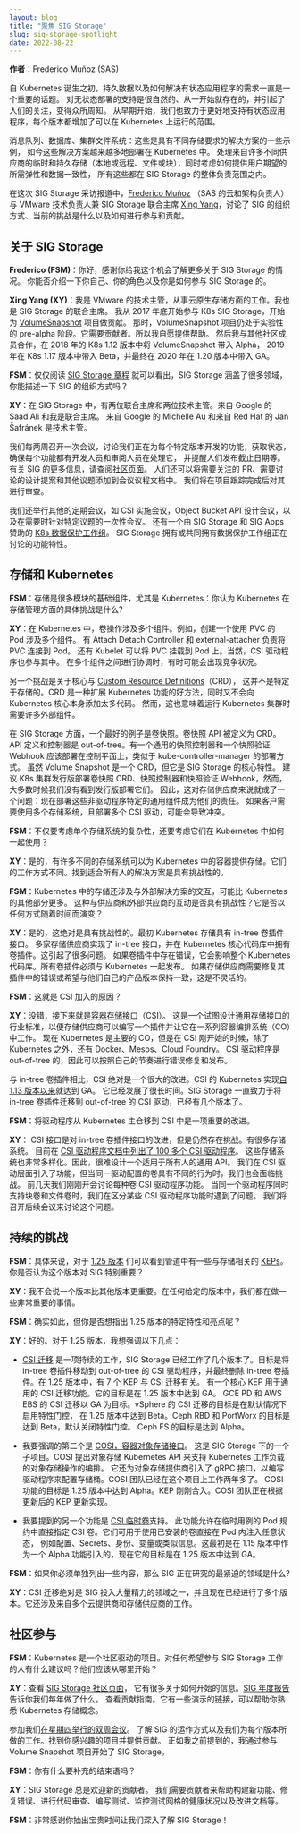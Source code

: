 ```yaml
---
layout: blog
title: "聚焦 SIG Storage"
slug: sig-storage-spotlight
date: 2022-08-22
---
```


**作者**：Frederico Muñoz (SAS)

自 Kubernetes 诞生之初，持久数据以及如何解决有状态应用程序的需求一直是一个重要的话题。
对无状态部署的支持是很自然的、从一开始就存在的，并引起了人们的关注，变得众所周知。
从早期开始，我们也致力于更好地支持有状态应用程序，每个版本都增加了可以在 Kubernetes 上运行的范围。

消息队列、数据库、集群文件系统：这些是具有不同存储要求的解决方案的一些示例，
如今这些解决方案越来越多地部署在 Kubernetes 中。
处理来自许多不同供应商的临时和持久存储（本地或远程、文件或块），同时考虑如何提供用户期望的所需弹性和数据一致性，
所有这些都在 SIG Storage 的整体负责范围之内。

在这次 SIG Storage 采访报道中，[Frederico Muñoz](https://twitter.com/fredericomunoz)
（SAS 的云和架构负责人）与 VMware 技术负责人兼 SIG Storage 联合主席
[Xing Yang](https://twitter.com/2000xyang)，讨论了 SIG 的组织方式、当前的挑战是什么以及如何进行参与和贡献。

## 关于 SIG Storage

**Frederico (FSM)**：你好，感谢你给我这个机会了解更多关于 SIG Storage 的情况。
你能否介绍一下你自己、你的角色以及你是如何参与 SIG Storage 的。

**Xing Yang (XY)**：我是 VMware 的技术主管，从事云原生存储方面的工作。我也是 SIG Storage 的联合主席。
我从 2017 年底开始参与 K8s SIG Storage，开始为
[VolumeSnapshot](https://kubernetes.io/zh-cn/docs/concepts/storage/volume-snapshots/) 项目做贡献。
那时，VolumeSnapshot 项目仍处于实验性的 pre-alpha 阶段。它需要贡献者。所以我自愿提供帮助。
然后我与其他社区成员合作，在 2018 年的 K8s 1.12 版本中将 VolumeSnapshot 带入 Alpha，
2019 年在 K8s 1.17 版本中带入 Beta，并最终在 2020 年在 1.20 版本中带入 GA。

**FSM**：仅仅阅读 [SIG Storage 章程](https://github.com/kubernetes/community/blob/master/sig-storage/charter.md)
就可以看出，SIG Storage 涵盖了很多领域，你能描述一下 SIG 的组织方式吗？

**XY**：在 SIG Storage 中，有两位联合主席和两位技术主管。来自 Google 的 Saad Ali 和我是联合主席。
来自 Google 的 Michelle Au 和来自 Red Hat 的 Jan Šafránek 是技术主管。

我们每两周召开一次会议，讨论我们正在为每个特定版本开发的功能，获取状态，确保每个功能都有开发人员和审阅人员在处理它，
并提醒人们发布截止日期等。有关 SIG 的更多信息，请查阅[社区页面](https://github.com/kubernetes/community/tree/master/sig-storage)。
人们还可以将需要关注的 PR、需要讨论的设计提案和其他议题添加到会议议程文档中。
我们将在项目跟踪完成后对其进行审查。

我们还举行其他的定期会议，如 CSI 实施会议，Object Bucket API 设计会议，以及在需要时针对特定议题的一次性会议。
还有一个由 SIG Storage 和 SIG Apps 赞助的
[K8s 数据保护工作组](https://github.com/kubernetes/community/blob/master/wg-data-protection/README.md)。
SIG Storage 拥有或共同拥有数据保护工作组正在讨论的功能特性。

## 存储和 Kubernetes

**FSM**：存储是很多模块的基础组件，尤其是 Kubernetes：你认为 Kubernetes 在存储管理方面的具体挑战是什么?

**XY**：在 Kubernetes 中，卷操作涉及多个组件。例如，创建一个使用 PVC 的 Pod 涉及多个组件。
有 Attach Detach Controller 和 external-attacher 负责将 PVC 连接到 Pod。
还有 Kubelet 可以将 PVC 挂载到 Pod 上。当然，CSI 驱动程序也参与其中。
在多个组件之间进行协调时，有时可能会出现竞争状况。

另一个挑战是关于核心与 [Custom Resource Definitions](https://kubernetes.io/zh-cn/docs/concepts/extend-kubernetes/api-extension/custom-resources/)（CRD），
这并不是特定于存储的。CRD 是一种扩展 Kubernetes 功能的好方法，同时又不会向 Kubernetes 核心本身添加太多代码。
然而，这也意味着运行 Kubernetes 集群时需要许多外部组件。

在 SIG Storage 方面，一个最好的例子是卷快照。卷快照 API 被定义为 CRD。
API 定义和控制器是 out-of-tree。有一个通用的快照控制器和一个快照验证 Webhook
应该部署在控制平面上，类似于 kube-controller-manager 的部署方式。
虽然 Volume Snapshot 是一个 CRD，但它是 SIG Storage 的核心特性。
建议 K8s 集群发行版部署卷快照 CRD、快照控制器和快照验证 Webhook，然而，大多数时候我们没有看到发行版部署它们。
因此，这对存储供应商来说就成了一个问题：现在部署这些非驱动程序特定的通用组件成为他们的责任。
如果客户需要使用多个存储系统，且部署多个 CSI 驱动，可能会导致冲突。

**FSM**：不仅要考虑单个存储系统的复杂性，还要考虑它们在 Kubernetes 中如何一起使用？

**XY**：是的，有许多不同的存储系统可以为 Kubernetes 中的容器提供存储。它们的工作方式不同。找到适合所有人的解决方案是具有挑战性的。

**FSM**：Kubernetes 中的存储还涉及与外部解决方案的交互，可能比 Kubernetes 的其他部分更多。
这种与供应商和外部供应商的互动是否具有挑战性？它是否以任何方式随着时间而演变？

**XY**：是的，这绝对是具有挑战性的。最初 Kubernetes 存储具有 in-tree 卷插件接口。
多家存储供应商实现了 in-tree 接口，并在 Kubernetes 核心代码库中拥有卷插件。这引起了很多问题。
如果卷插件中存在错误，它会影响整个 Kubernetes 代码库。所有卷插件必须与 Kubernetes 一起发布。
如果存储供应商需要修复其插件中的错误或希望与他们自己的产品版本保持一致，这是不灵活的。

**FSM**：这就是 CSI 加入的原因？

**XY**：没错，接下来就是[容器存储接口](https://kubernetes-csi.github.io/docs/)（CSI）。
这是一个试图设计通用存储接口的行业标准，以便存储供应商可以编写一个插件并让它在一系列容器编排系统（CO）中工作。
现在 Kubernetes 是主要的 CO，但是在 CSI 刚开始的时候，除了 Kubernetes 之外，还有 Docker、Mesos、Cloud Foundry。
CSI 驱动程序是 out-of-tree 的，因此可以按照自己的节奏进行错误修复和发布。

与 in-tree 卷插件相比，CSI 绝对是一个很大的改进。CSI 的 Kubernetes
实现[自 1.13 版本以来](https://kubernetes.io/blog/2019/01/15/container-storage-interface-ga/)就达到 GA。
它已经发展了很长时间。SIG Storage 一直致力于将 in-tree 卷插件迁移到 out-of-tree 的 CSI 驱动，已经有几个版本了。

**FSM**：将驱动程序从 Kubernetes 主仓移到 CSI 中是一项重要的改进。

**XY**： CSI 接口是对 in-tree 卷插件接口的改进，但是仍然存在挑战。有很多存储系统。
目前在 [CSI 驱动程序文档中列出了 100 多个 CSI 驱动程序](https://kubernetes-csi.github.io/docs/drivers.html)。
这些存储系统也非常多样化。因此，很难设计一个适用于所有人的通用 API。
我们在 CSI 驱动层面引入了功能，但当同一驱动配置的卷具有不同的行为时，我们也会面临挑战。
前几天我们刚刚开会讨论每种卷 CSI 驱动程序功能。
当同一个驱动程序同时支持块卷和文件卷时，我们在区分某些 CSI 驱动程序功能时遇到了问题。
我们将召开后续会议来讨论这个问题。

## 持续的挑战

**FSM**：具体来说，对于 [1.25 版本](https://github.com/kubernetes/sig-release/tree/master/releases/release-1.25)
们可以看到管道中有一些与存储相关的 [KEPs](https://bit.ly/k8s125-enhancements)。
你是否认为这个版本对 SIG 特别重要？

**XY**：我不会说一个版本比其他版本更重要。在任何给定的版本中，我们都在做一些非常重要的事情。

**FSM**：确实如此，但你是否想指出 1.25 版本的特定特性和亮点呢？

**XY**：好的。对于 1.25 版本，我想强调以下几点：

* [CSI 迁移](https://github.com/kubernetes/enhancements/tree/master/keps/sig-storage/625-csi-migration)
  是一项持续的工作，SIG Storage 已经工作了几个版本了。目标是将 in-tree 卷插件移动到 out-of-tree 的
  CSI 驱动程序，并最终删除 in-tree 卷插件。在 1.25 版本中，有 7 个 KEP 与 CSI 迁移有关。
  有一个核心 KEP 用于通用的 CSI 迁移功能。它的目标是在 1.25 版本中达到 GA。
  GCE PD 和 AWS EBS 的 CSI 迁移以 GA 为目标。vSphere 的 CSI 迁移的目标是在默认情况下启用特性门控，
  在 1.25 版本中达到 Beta。Ceph RBD 和 PortWorx 的目标是达到 Beta，默认关闭特性门控。
  Ceph FS 的目标是达到 Alpha。

* 我要强调的第二个是 [COSI，容器对象存储接口](https://github.com/kubernetes-sigs/container-object-storage-interface-spec)。
  这是 SIG Storage 下的一个子项目。COSI 提出对象存储 Kubernetes API 来支持 Kubernetes 工作负载的对象存储操作的编排。
  它还为对象存储提供商引入了 gRPC 接口，以编写驱动程序来配置存储桶。COSI 团队已经在这个项目上工作两年多了。
  COSI 功能的目标是 1.25 版本中达到 Alpha。KEP 刚刚合入。COSI 团队正在根据更新后的 KEP 更新实现。

* 我要提到的另一个功能是 [CSI 临时卷](https://github.com/kubernetes/enhancements/issues/596)支持。
  此功能允许在临时用例的 Pod 规约中直接指定 CSI 卷。它们可用于使用已安装的卷直接在 Pod 内注入任意状态，
  例如配置、Secrets、身份、变量或类似信息。这最初是在 1.15 版本中作为一个 Alpha 功能引入的，现在它的目标是在 1.25 版本中达到 GA。

**FSM**：如果你必须单独列出一些内容，那么 SIG 正在研究的最紧迫的领域是什么?

**XY**：CSI 迁移绝对是 SIG 投入大量精力的领域之一，并且现在已经进行了多个版本。它还涉及来自多个云提供商和存储供应商的工作。

## 社区参与

**FSM**：Kubernetes 是一个社区驱动的项目。对任何希望参与 SIG Storage 工作的人有什么建议吗？他们应该从哪里开始？

**XY**：查看 [SIG Storage 社区页面](https://github.com/kubernetes/community/tree/master/sig-storage)，
它有很多关于如何开始的信息。[SIG 年度报告](https://github.com/kubernetes/community/blob/master/sig-storage/annual-report-2021.md)告诉你我们每年做了什么。
查看贡献指南。它有一些演示的链接，可以帮助你熟悉 Kubernetes 存储概念。

参加我们[在星期四举行的双周会议](https://github.com/kubernetes/community/tree/master/sig-storage#meetings)。
了解 SIG 的运作方式以及我们为每个版本所做的工作。找到你感兴趣的项目并提供贡献。
正如我之前提到的，我通过参与 Volume Snapshot 项目开始了 SIG Storage。

**FSM**：你有什么要补充的结束语吗？

**XY**：SIG Storage 总是欢迎新的贡献者。
我们需要贡献者来帮助构建新功能、修复错误、进行代码审查、编写测试、监控测试网格的健康状况以及改进文档等。

**FSM**：非常感谢你抽出宝贵时间让我们深入了解 SIG Storage！